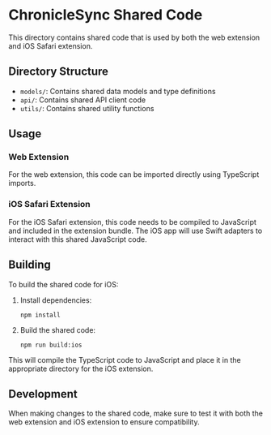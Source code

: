 # ChronicleSync Shared Code

This directory contains shared code that is used by both the web extension and iOS Safari extension.

## Directory Structure

- `models/`: Contains shared data models and type definitions
- `api/`: Contains shared API client code
- `utils/`: Contains shared utility functions

## Usage

### Web Extension

For the web extension, this code can be imported directly using TypeScript imports.

### iOS Safari Extension

For the iOS Safari extension, this code needs to be compiled to JavaScript and included in the extension bundle. The iOS app will use Swift adapters to interact with this shared JavaScript code.

## Building

To build the shared code for iOS:

1. Install dependencies:
   ```
   npm install
   ```

2. Build the shared code:
   ```
   npm run build:ios
   ```

This will compile the TypeScript code to JavaScript and place it in the appropriate directory for the iOS extension.

## Development

When making changes to the shared code, make sure to test it with both the web extension and iOS extension to ensure compatibility.